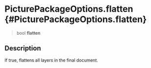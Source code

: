 PicturePackageOptions.flatten {#PicturePackageOptions.flatten}
=============================

> bool **flatten**

Description
-----------

If true, flattens all layers in the final document.
